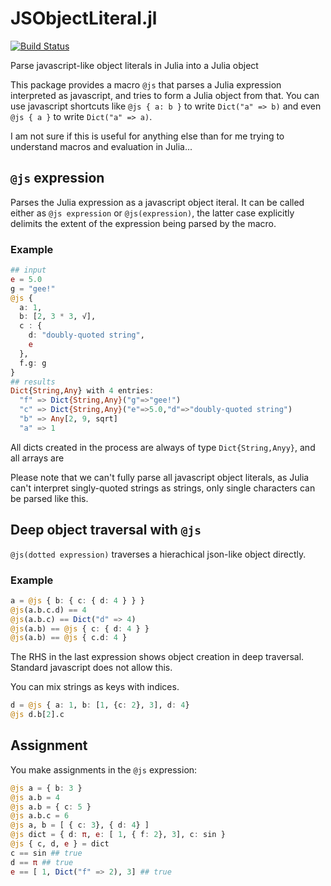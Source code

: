 # JSObjectLiteral.jl

[![Build Status](https://travis-ci.org/davidavdav/JSObjectLiteral.jl.svg?branch=master)](https://travis-ci.org/davidavdav/JSObjectLiteral.jl)

Parse javascript-like object literals in Julia into a Julia object

This package provides a macro `@js` that parses a Julia expression interpreted as javascript, and tries to form a Julia object from that.  You can use javascript shortcuts like `@js { a: b }` to write `Dict("a" => b)` and even `@js { a }` to write `Dict("a" => a)`.

I am not sure if this is useful for anything else than for me trying to understand macros and evaluation in Julia...

## `@js` expression

Parses the Julia expression as a javascript object iteral.  It can be called either as `@js expression` or `@js(expression)`, the latter case explicitly delimits the extent of the expression being parsed by the macro.

### Example

```julia
## input
e = 5.0
g = "gee!"
@js {
  a: 1,
  b: [2, 3 * 3, √],
  c : {
    d: "doubly-quoted string",
    e
  },
  f.g: g
}
## results
Dict{String,Any} with 4 entries:
  "f" => Dict{String,Any}("g"=>"gee!")
  "c" => Dict{String,Any}("e"=>5.0,"d"=>"doubly-quoted string")
  "b" => Any[2, 9, sqrt]
  "a" => 1
```
All dicts created in the process are always of type `Dict{String,Anyy}`, and all arrays are

Please note that we can't fully parse all javascript object literals, as Julia can't interpret singly-quoted strings as strings, only single characters can be parsed like this.

## Deep object traversal with `@js`

`@js(dotted expression)` traverses a hierachical json-like object directly.

### Example
```julia
a = @js { b: { c: { d: 4 } } }
@js(a.b.c.d) == 4
@js(a.b.c) == Dict("d" => 4)
@js(a.b) == @js { c: { d: 4 } }
@js(a.b) == @js { c.d: 4 }
```
The RHS in the last expression shows object creation in deep traversal.  Standard javascript does not allow this.

You can mix strings as keys with indices.
```julia
d = @js { a: 1, b: [1, {c: 2}, 3], d: 4}
@js d.b[2].c
```

## Assignment

You make assignments in the `@js` expression:
```julia
@js a = { b: 3 }
@js a.b = 4
@js a.b = { c: 5 }
@js a.b.c = 6
@js a, b = [ { c: 3}, { d: 4} ]
@js dict = { d: π, e: [ 1, { f: 2}, 3], c: sin }
@js { c, d, e } = dict
c == sin ## true
d == π ## true
e == [ 1, Dict("f" => 2), 3] ## true
```
